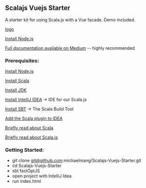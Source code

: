 ## Scalajs Vuejs Starter

A starter kit for using Scala.js with a Vue facade. Demo included.

[logo](https://cdn-images-1.medium.com/max/1000/1*iQXW2fK8X-ViU4lLHOs2dA.png)

[Install Node.js](https://nodejs.org/en/)

[Full documentation available on Medium](http://bit.ly/2oInG1g) -- highly recommended

### **Prerequisites:**

[Install Node.js](https://nodejs.org/en/)

[Install Scala](https://www.scala-lang.org/download/)

[Install JDK](http://www.oracle.com/technetwork/java/javase/downloads/jdk8-downloads-2133151.html)

[Install IntelliJ IDEA](https://www.jetbrains.com/idea/) → IDE for our Scala.js

[Install SBT](http://www.scala-sbt.org/) → The Scala Build Tool

[Add the Scala plugin to IDEA](https://www.jetbrains.com/help/idea/2017.1/creating-and-running-your-scala-application.html)

[Briefly read about Scala](https://www.scala-lang.org/)

[Briefly read about Scala.js](https://www.scala-js.org/)

### Getting Started:

*   git clone git@github.com:michaelmang/Scalajs-Vuejs-Starter.git
*   cd Scalajs-Vuejs-Starter
*   sbt fastOptJS
*   open project with IntelliJ Idea
*   run index.html
